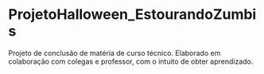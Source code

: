 # ProjetoHalloween_EstourandoZumbis
Projeto de conclusão de matéria de curso técnico. Elaborado em colaboração com colegas e professor, com o intuito de obter aprendizado.
